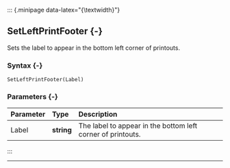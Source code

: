 ::: {.minipage data-latex="{\textwidth}"}
## SetLeftPrintFooter {-}

Sets the label to appear in the bottom left corner of printouts.

### Syntax {-}

```{sql}
SetLeftPrintFooter(Label)
```

### Parameters {-}

**Parameter** | **Type** | **Description**
| :-- | :-- | :-- |
Label | **string** | The label to appear in the bottom left corner of printouts.
:::

***
